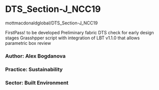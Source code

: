 # DTS_Section-J_NCC19
mottmacdonaldglobal/DTS_Section-J_NCC19

FirstPass! to be developed
Preliminary fabric DTS check for early design stages 
Grasshpper script with integration of LBT v1.1.0 that allows parametric box review 

### Author: Alex Bogdanova
### Practice: Sustainability
### Sector: Built Environment 
